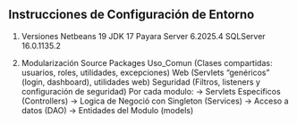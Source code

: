 <h2>Instrucciones de Configuración de Entorno</h2>

1. Versiones
   Netbeans 19
   JDK 17
   Payara Server 6.2025.4
   SQLServer 16.0.1135.2
   
2. Modularización
   Source Packages
       Uso_Comun (Clases compartidas: usuarios, roles, utilidades, excepciones)
       Web (Servlets “genéricos” (login, dashboard), utilidades web)
       Seguridad (Filtros, listeners y configuración de seguridad)
       Por cada modulo:
           -> Servlets Especificos (Controllers)
           -> Logica de Negoció con Singleton (Services)
           -> Acceso a datos (DAO)
           -> Entidades del Modulo (models)

